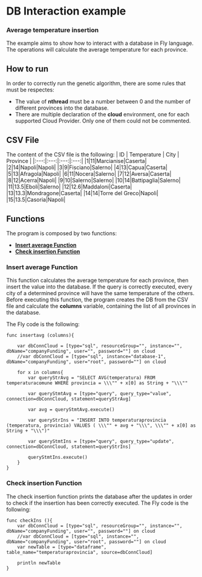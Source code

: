 # DB Interaction example

### Average temperature insertion
The example aims to show how to interact with a database in Fly language. The operations will calculate the average temperature for each province.

## How to run
In order to correctly run the genetic algorithm, there are some rules that must be respectes:
* The value of __nthread__ must be a number between 0 and the number of different provinces into the database.
* There are multiple declaration of the __cloud__ environment, one for each supported Cloud Provider. Only one of them could not be commented.

## CSV File
The content of the CSV file is the following:
| ID | Temperature | City | Province |
|:---:|:---:|:---:|:---:|
|1|11|Marcianise|Caserta|
|2|14|Napoli|Napoli|
|3|9|Fisciano|Salerno|
|4|13|Capua|Caserta|
|5|13|Afragola|Napoli|
|6|11|Nocera|Salerno|
|7|12|Aversa|Caserta|
|8|12|Acerra|Napoli|
|9|10|Salerno|Salerno|
|10|14|Battipaglia|Salerno|
|11|13.5|Eboli|Salerno|
|12|12.6|Maddaloni|Caserta|
|13|13.3|Mondragone|Caserta|
|14|14|Torre del Greco|Napoli|
|15|13.5|Casoria|Napoli|


## Functions

The program is composed by two functions:

* **[Insert average Function](#insert-average-function)**
* **[Check insertion Function](#check-insertion-function)**
  
### Insert average Function 

This function calculates the average temperature for each province, then insert the value into the database. If the query is correctly executed, every city of a determined province will have the same temperature of the others. Before executing this function, the program creates the DB from the CSV file and calculate the __columns__ variable, containing the list of all provinces in the database.

The Fly code is the following:

```
func insertavg (columns){

	var dbConnCloud = [type="sql", resourceGroup="", instance="", dbName="companyFunding", user="", password=""] on cloud
	//var dbConnCloud = [type="sql", instance="database-1", dbName="companyFunding", user="root", password=""] on cloud
	
	for x in columns{
		var queryStrAvg = "SELECT AVG(temperatura) FROM temperaturacomune WHERE provincia = \\\"" + x[0] as String + "\\\""
		
		var queryStmtAvg = [type="query", query_type="value", connection=dbConnCloud, statement=queryStrAvg]
	
		var avg = queryStmtAvg.execute()

		var queryStrIns = "INSERT INTO temperaturaprovincia (temperatura, provincia) VALUES ( \\\"" + avg + "\\\", \\\"" + x[0] as String + "\\\")"
		
		var queryStmtIns = [type="query", query_type="update", connection=dbConnCloud, statement=queryStrIns]
	
		queryStmtIns.execute()
	}
}
```

### Check insertion Function 

The check insertion function prints the database after the updates in order to check if the insertion has been correctly executed.
The Fly code is the following:

``` 
func checkIns (){  
	var dbConnCloud = [type="sql", resourceGroup="", instance="", dbName="companyFunding", user="", password=""] on cloud
	//var dbConnCloud = [type="sql", instance="", dbName="companyFunding", user="root", password=""] on cloud
	var newTable = [type="dataframe", table_name="temperaturaprovincia", source=dbConnCloud]
	
	println newTable
}
```